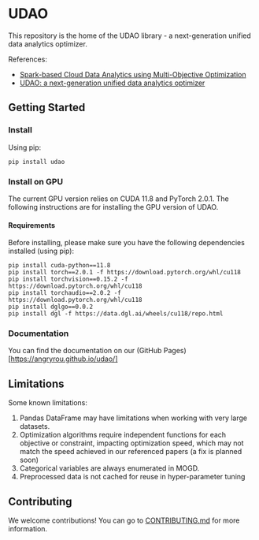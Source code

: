 # UDAO
This repository is the home of the UDAO library - a next-generation unified data analytics optimizer.

References:
- [Spark-based Cloud Data Analytics using Multi-Objective Optimization](https://ieeexplore.ieee.org/document/9458826/)
- [UDAO: a next-generation unified data analytics optimizer](https://dl.acm.org/doi/10.14778/3352063.3352103)

## Getting Started

### Install

Using pip:

```
pip install udao
```

### Install on GPU

The current GPU version relies on CUDA 11.8 and PyTorch 2.0.1. The following instructions are for installing the GPU version of UDAO.

#### Requirements

Before installing, please make sure you have the following dependencies installed (using pip):

```
pip install cuda-python==11.8
pip install torch==2.0.1 -f https://download.pytorch.org/whl/cu118
pip install torchvision==0.15.2 -f https://download.pytorch.org/whl/cu118
pip install torchaudio==2.0.2 -f https://download.pytorch.org/whl/cu118
pip install dglgo==0.0.2
pip install dgl -f https://data.dgl.ai/wheels/cu118/repo.html
```

### Documentation
You can find the documentation on our (GitHub Pages)[https://angryrou.github.io/udao/]

## Limitations

Some known limitations:
1. Pandas DataFrame may have limitations when working with very large datasets.
2. Optimization algorithms require independent functions for each objective or constraint, impacting optimization speed, which may not match the speed achieved in our referenced papers (a fix is planned soon)
3. Categorical variables are always enumerated in MOGD.
4. Preprocessed data is not cached for reuse in hyper-parameter tuning

## Contributing

We welcome contributions!
You can go to [CONTRIBUTING.md](CONTRIBUTING.md) for more information.
